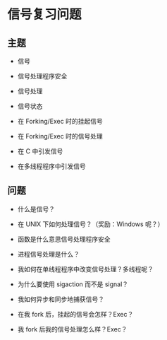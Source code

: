 # 信号复习问题

## 主题

+   信号

+   信号处理程序安全

+   信号处理

+   信号状态

+   在 Forking/Exec 时的挂起信号

+   在 Forking/Exec 时的信号处理

+   在 C 中引发信号

+   在多线程程序中引发信号

## 问题

+   什么是信号？

+   在 UNIX 下如何处理信号？（奖励：Windows 呢？）

+   函数是什么意思信号处理程序安全

+   进程信号处理是什么？

+   我如何在单线程程序中改变信号处理？多线程呢？

+   为什么要使用 sigaction 而不是 signal？

+   我如何异步和同步地捕获信号？

+   在我 fork 后，挂起的信号会怎样？Exec？

+   我 fork 后我的信号处理怎么样？Exec？
